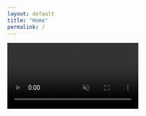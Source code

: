 ```yaml
---
layout: default
title: "Home"
permalink: /
---
```


<video autoplay muted loop playsinline>
  <source src="/assets/videos/HIMW-8v.mp4" media="(max-width: 600px)">
  <source src="/assets/videos/HIMW.mp4">
</video>